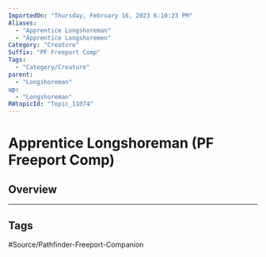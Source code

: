 ```yaml
---
ImportedOn: "Thursday, February 16, 2023 6:10:23 PM"
Aliases:
  - "Apprentice Longshoreman"
  - "Apprentice Longshoremen"
Category: "Creature"
Suffix: "PF Freeport Comp"
Tags:
  - "Category/Creature"
parent:
  - "Longshoreman"
up:
  - "Longshoreman"
RWtopicId: "Topic_11074"
---
```

# Apprentice Longshoreman (PF Freeport Comp)
## Overview

---
## Tags
#Source/Pathfinder-Freeport-Companion

